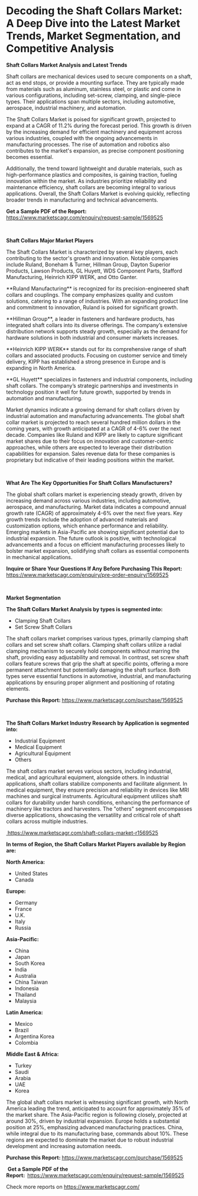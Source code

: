 <p><h1>Decoding the Shaft Collars Market: A Deep Dive into the Latest Market Trends, Market Segmentation, and Competitive Analysis</h1></p><p><strong>Shaft Collars Market Analysis and Latest Trends</strong></p>
<p><p>Shaft collars are mechanical devices used to secure components on a shaft, act as end stops, or provide a mounting surface. They are typically made from materials such as aluminum, stainless steel, or plastic and come in various configurations, including set-screw, clamping, and single-piece types. Their applications span multiple sectors, including automotive, aerospace, industrial machinery, and automation.</p><p>The Shaft Collars Market is poised for significant growth, projected to expand at a CAGR of 11.2% during the forecast period. This growth is driven by the increasing demand for efficient machinery and equipment across various industries, coupled with the ongoing advancements in manufacturing processes. The rise of automation and robotics also contributes to the market's expansion, as precise component positioning becomes essential.</p><p>Additionally, the trend toward lightweight and durable materials, such as high-performance plastics and composites, is gaining traction, fueling innovation within the market. As industries prioritize reliability and maintenance efficiency, shaft collars are becoming integral to various applications. Overall, the Shaft Collars Market is evolving quickly, reflecting broader trends in manufacturing and technical advancements.</p></p>
<p><strong>Get a Sample PDF of the Report:&nbsp;</strong> <a href="https://www.marketscagr.com/enquiry/request-sample/1569525?utm_campaign=2003&utm_medium=2&utm_source=Github&utm_content=ia&utm_term=29122024&utm_id=shaft-collars">https://www.marketscagr.com/enquiry/request-sample/1569525</a></p>
<p>&nbsp;</p>
<p><strong>Shaft Collars Major Market Players</strong></p>
<p><p>The Shaft Collars Market is characterized by several key players, each contributing to the sector's growth and innovation. Notable companies include Ruland, Boneham & Turner, Hillman Group, Dayton Superior Products, Lawson Products, GL Huyett, WDS Component Parts, Stafford Manufacturing, Heinrich KIPP WERK, and Otto Ganter.</p><p>**Ruland Manufacturing** is recognized for its precision-engineered shaft collars and couplings. The company emphasizes quality and custom solutions, catering to a range of industries. With an expanding product line and commitment to innovation, Ruland is poised for significant growth.</p><p>**Hillman Group**, a leader in fasteners and hardware products, has integrated shaft collars into its diverse offerings. The company’s extensive distribution network supports steady growth, especially as the demand for hardware solutions in both industrial and consumer markets increases.</p><p>**Heinrich KIPP WERK** stands out for its comprehensive range of shaft collars and associated products. Focusing on customer service and timely delivery, KIPP has established a strong presence in Europe and is expanding in North America.</p><p>**GL Huyett** specializes in fasteners and industrial components, including shaft collars. The company’s strategic partnerships and investments in technology position it well for future growth, supported by trends in automation and manufacturing.</p><p>Market dynamics indicate a growing demand for shaft collars driven by industrial automation and manufacturing advancements. The global shaft collar market is projected to reach several hundred million dollars in the coming years, with growth anticipated at a CAGR of 4-6% over the next decade. Companies like Ruland and KIPP are likely to capture significant market shares due to their focus on innovation and customer-centric approaches, while others are expected to leverage their distribution capabilities for expansion. Sales revenue data for these companies is proprietary but indicative of their leading positions within the market.</p></p>
<p>&nbsp;</p>
<p><strong>What Are The Key Opportunities For Shaft Collars Manufacturers?</strong></p>
<p><p>The global shaft collars market is experiencing steady growth, driven by increasing demand across various industries, including automotive, aerospace, and manufacturing. Market data indicates a compound annual growth rate (CAGR) of approximately 4-6% over the next five years. Key growth trends include the adoption of advanced materials and customization options, which enhance performance and reliability. Emerging markets in Asia-Pacific are showing significant potential due to industrial expansion. The future outlook is positive, with technological advancements and a focus on efficient manufacturing processes likely to bolster market expansion, solidifying shaft collars as essential components in mechanical applications.</p></p>
<p><strong>Inquire or Share Your Questions If Any Before Purchasing This Report:</strong> <a href="https://www.marketscagr.com/enquiry/pre-order-enquiry/1569525?utm_campaign=2003&utm_medium=2&utm_source=Github&utm_content=ia&utm_term=29122024&utm_id=shaft-collars">https://www.marketscagr.com/enquiry/pre-order-enquiry/1569525</a></p>
<p>&nbsp;</p>
<p><strong>Market Segmentation</strong></p>
<p><strong>The Shaft Collars Market Analysis by types is segmented into:</strong></p>
<p><ul><li>Clamping Shaft Collars</li><li>Set Screw Shaft Collars</li></ul></p>
<p><p>The shaft collars market comprises various types, primarily clamping shaft collars and set screw shaft collars. Clamping shaft collars utilize a radial clamping mechanism to securely hold components without marring the shaft, providing easy adjustability and removal. In contrast, set screw shaft collars feature screws that grip the shaft at specific points, offering a more permanent attachment but potentially damaging the shaft surface. Both types serve essential functions in automotive, industrial, and manufacturing applications by ensuring proper alignment and positioning of rotating elements.</p></p>
<p><strong>Purchase this Report:&nbsp;</strong><a href="https://www.marketscagr.com/purchase/1569525?utm_campaign=2003&utm_medium=2&utm_source=Github&utm_content=ia&utm_term=29122024&utm_id=shaft-collars">https://www.marketscagr.com/purchase/1569525</a></p>
<p>&nbsp;</p>
<p><strong>The Shaft Collars Market Industry Research by Application is segmented into:</strong></p>
<p><ul><li>Industrial Equipment</li><li>Medical Equipment</li><li>Agricultural Equipment</li><li>Others</li></ul></p>
<p><p>The shaft collars market serves various sectors, including industrial, medical, and agricultural equipment, alongside others. In industrial applications, shaft collars stabilize components and facilitate alignment. In medical equipment, they ensure precision and reliability in devices like MRI machines and surgical instruments. Agricultural equipment utilizes shaft collars for durability under harsh conditions, enhancing the performance of machinery like tractors and harvesters. The "others" segment encompasses diverse applications, showcasing the versatility and critical role of shaft collars across multiple industries.</p></p>
<p><a href="https://www.marketscagr.com/shaft-collars-market-r1569525?utm_campaign=2003&utm_medium=2&utm_source=Github&utm_content=ia&utm_term=29122024&utm_id=shaft-collars">&nbsp;https://www.marketscagr.com/shaft-collars-market-r1569525</a></p>
<p><strong>In terms of Region, the Shaft Collars Market Players available by Region are:</strong></p>
<p>
    <p> <strong> North America: </strong>
        <ul>
            <li>United States</li>
            <li>Canada</li>
        </ul>
        </p> 
    <p> <strong> Europe: </strong>
        <ul>
            <li>Germany</li>
            <li>France</li>
            <li>U.K.</li>
            <li>Italy</li>
            <li>Russia</li>
        </ul>
        </p> 
    <p> <strong> Asia-Pacific: </strong>
        <ul>
            <li>China</li>
            <li>Japan</li>
            <li>South Korea</li>
            <li>India</li>
            <li>Australia</li>
            <li>China Taiwan</li>
            <li>Indonesia</li>
            <li>Thailand</li>
            <li>Malaysia</li>
        </ul>
        </p> 
    <p> <strong> Latin America: </strong>
        <ul>
            <li>Mexico</li>
            <li>Brazil</li>
            <li>Argentina Korea</li>
            <li>Colombia</li>
        </ul>
        </p> 
    <p> <strong> Middle East & Africa: </strong>
        <ul>
            <li>Turkey</li>
            <li>Saudi</li>
            <li>Arabia</li>
            <li>UAE</li>
            <li>Korea</li>
        </ul>
    </p>
    </p>
<p><p>The global shaft collars market is witnessing significant growth, with North America leading the trend, anticipated to account for approximately 35% of the market share. The Asia-Pacific region is following closely, projected at around 30%, driven by industrial expansion. Europe holds a substantial position at 25%, emphasizing advanced manufacturing practices. China, while integral due to its manufacturing base, commands about 10%. These regions are expected to dominate the market due to robust industrial development and increasing automation needs.</p></p>
<p><strong>Purchase this Report: </strong><a href="https://www.marketscagr.com/purchase/1569525?utm_campaign=2003&utm_medium=2&utm_source=Github&utm_content=ia&utm_term=29122024&utm_id=shaft-collars">https://www.marketscagr.com/purchase/1569525</a></p>
<p>&nbsp;<strong>Get a Sample PDF of the Report:&nbsp;&nbsp;</strong><a href="https://www.marketscagr.com/enquiry/request-sample/1569525?utm_campaign=2003&utm_medium=2&utm_source=Github&utm_content=ia&utm_term=29122024&utm_id=shaft-collars">https://www.marketscagr.com/enquiry/request-sample/1569525</a></p>
<p><strong></strong></p>
<p>Check more reports on <a href="https://www.marketscagr.com/?utm_campaign=2003&utm_medium=2&utm_source=Github&utm_content=ia&utm_term=29122024&utm_id=shaft-collars">https://www.marketscagr.com/</a></p>